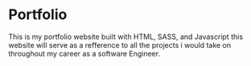 # Portfolio
This is my portfolio website built with HTML, SASS, and Javascript
this website will serve as a refference to all the projects i would take on throughout my career as a software Engineer.
